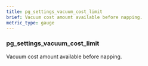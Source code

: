 ```yaml
---
title: pg_settings_vacuum_cost_limit
brief: Vacuum cost amount available before napping.
metric_type: gauge
---
```

### pg_settings_vacuum_cost_limit

Vacuum cost amount available before napping.